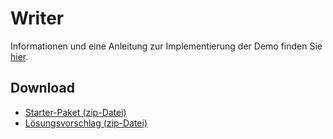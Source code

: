 # Writer

Informationen und eine Anleitung zur Implementierung der Demo finden Sie [hier](https://regensburger-forscher.de/mme/Demos/writer/).

## Download

- [Starter-Paket (zip-Datei)](https://github.com/Multimedia-Engineering-Regensburg-Demos/MME-Writer/archive/starter.zip)
- [Lösungsvorschlag (zip-Datei)](https://github.com/Multimedia-Engineering-Regensburg-Demos/MME-Writer/archive/master.zip)